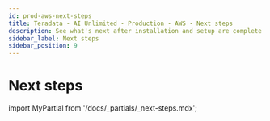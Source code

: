 ```yaml
---
id: prod-aws-next-steps
title: Teradata - AI Unlimited - Production - AWS - Next steps
description: See what's next after installation and setup are complete.
sidebar_label: Next steps	
sidebar_position: 9
---
```


# Next steps

import MyPartial from '/docs/_partials/_next-steps.mdx';

<MyPartial />